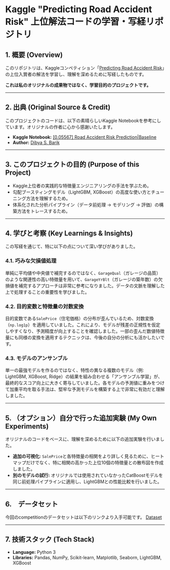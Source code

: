 # Kaggle "Predicting Road Accident Risk" 上位解法コードの学習・写経リポジトリ

## 1. 概要 (Overview)

このリポジトリは、Kaggleコンペティション「[Predicting Road Accident Risk](https://www.kaggle.com/competitions/playground-series-s5e10/overview)」の上位入賞者の解法を学習し、理解を深めるために写経したものです。

**これは私のオリジナルの成果物ではなく、学習目的のプロジェクトです。**

---

## 2. 出典 (Original Source & Credit)

このプロジェクトのコードは、以下の素晴らしいKaggle Notebookを参考にしています。オリジナルの作者に心から感謝いたします。

* **Kaggle Notebook:** [[0.05567] Road Accident Risk Prediction|Baseline](https://www.kaggle.com/code/darkdevil18/0-05567-road-accident-risk-prediction-baseline#%F0%9F%8F%97%EF%B8%8F-Model-Building)
* **Author:** [Dibya S. Barik](https://www.kaggle.com/darkdevil18)

---

## 3. このプロジェクトの目的 (Purpose of this Project)

* Kaggle上位者の実践的な特徴量エンジニアリングの手法を学ぶため。
* 勾配ブースティングモデル（LightGBM, XGBoost）の高度な使い方とチューニング方法を理解するため。
* 体系化された分析パイプライン（データ前処理 → モデリング → 評価）の構築方法をトレースするため。

---

## 4. 学びと考察 (Key Learnings & Insights)

この写経を通じて、特に以下の点について深い学びがありました。

### 4.1. 巧みな欠損値処理
単純に平均値や中央値で補完するのではなく、`GarageQual`（ガレージの品質）のような関連性の高い特徴量を用いて、`GarageYrBlt`（ガレージの築年数）の欠損値を補完するアプローチは非常に参考になりました。データの文脈を理解した上で処理することの重要性を学びました。

### 4.2. 目的変数と特徴量の対数変換
目的変数である`SalePrice`（住宅価格）の分布が歪んでいるため、対数変換（`np.log1p`）を適用していました。これにより、モデルが残差の正規性を仮定しやすくなり、予測精度が向上することを確認しました。一部の歪んだ数値特徴量にも同様の変換を適用するテクニックは、今後の自分の分析にも活かしたいです。

### 4.3. モデルのアンサンブル
単一の最強モデルを作るのではなく、特性の異なる複数のモデル（例: LightGBM, XGBoost, Ridge）の結果を組み合わせる「アンサンブル学習」が、最終的なスコア向上に大きく寄与していました。各モデルの予測値に重みをつけて加重平均を取る手法は、堅牢な予測モデルを構築する上で非常に有効だと理解しました。

---

## 5. （オプション）自分で行った追加実験 (My Own Experiments)

オリジナルのコードをベースに、理解を深めるために以下の追加実験を行いました。

* **追加の可視化:** `SalePrice`と各特徴量の相関をより詳しく見るために、ヒートマップだけでなく、特に相関の高かった上位10個の特徴量との散布図を作成しました。
* **別のモデルの試行:** オリジナルでは使用されていなかったCatBoostモデルを同じ前処理パイプラインに適用し、LightGBMとの性能比較を行いました。

---

## 6.　データセット

今回のcompetitionのデータセットは以下のリンクより入手可能です。
[Dataset](https://www.kaggle.com/competitions/playground-series-s5e10/data)

---

## 7. 技術スタック (Tech Stack)

* **Language:** Python 3
* **Libraries:** Pandas, NumPy, Scikit-learn, Matplotlib, Seaborn, LightGBM, XGBoost
